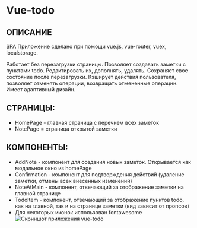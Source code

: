 # Vue-todo

## ОПИСАНИЕ
SPA Приложение сделано при помощи vue.js, vue-router, vuex, localstorage.

Работает без перезагрузки страницы. Позволяет создавать заметки с пунктами todo. 
Редактировать их, дополнять, удалять. Сохраняет свое состояние после перезагрузки. 
Кэширует действия пользователя, позволяет отменять операции, возвращать отмененные операции. 
Имеет адаптивный дизайн.

## СТРАНИЦЫ:
* HomePage - главная страница с перечнем всех заметок
* NotePage = страница открытой заметки

## КОМПОНЕНТЫ:
* AddNote - компонент для создания новых заметок. Открывается как модальное окно из homePage
* Confirmation - компонент для подтверждения действий (удаление заметки, отмены всех внесенных изменений)
* NoteAtMain - компонент, отвечающий за отображение заметки на главной странице
* TodoItem - компонент, отвечающий за отображение пунктов todo, как на главной, так и на странице заметки (вид зависит от пропсов)
* Для некоторых иконок использован fontawesome
![Скриншот приложения vue-todo](https://https://plsk.site/img/vue-todo.jpg)


